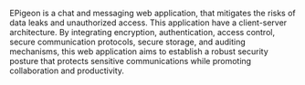 EPigeon is a chat and messaging web application, that mitigates the risks of data leaks and unauthorized access. This application have a client-server architecture. By integrating encryption, authentication, access control, secure 
communication protocols, secure storage, and auditing mechanisms, this web application 
aims to establish a robust security posture that protects sensitive communications while 
promoting collaboration and productivity.
